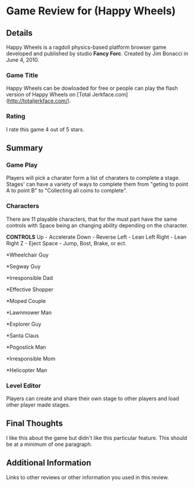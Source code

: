 # Game Review for (Happy Wheels)

## Details
Happy Wheels is a ragdoll physics-based platform browser game developed and published by studio **Fancy Forc**. Created by Jim Bonacci in June 4, 2010. 

### Game Title
Happy Wheels can be dowloaded for free or people can play the flash version of Happy Wheels on [Total Jerkface.com] (http://totaljerkface.com/).

### Rating
I rate this game 4 out of 5 stars.

## Summary
### Game Play
Players will pick a charater form a list of charaters to complete a stage. Stages' can have a variety of ways to complete them from "geting to point A to point B" to "Collecting all coins to complete".

### Characters
There are 11 playable characters, that for the must part have the same controls with Space being an changing ability depending on the character.

**CONTROLS**
Up - Accelerate
Down - Reverse
Left - Lean Left
Right - Lean Right
Z - Eject
Space - Jump, Bost, Brake, or ect.

*Wheelchair Guy

*Segway Guy

*Irresponsible Dad

*Effective Shopper

*Moped Couple

*Lawnmower Man

*Explorer Guy

*Santa Claus

*Pogostick Man

*Irresponsible Mom

*Helicopter Man

### Level Editor
Players can create and share their own stage to other players and load other player made stages.  

## Final Thoughts
I like this about the game but didn't like this particular feature. This should be at a minimum of one paragraph.

## Additional Information
Links to other reviews or other information you used in this review.
